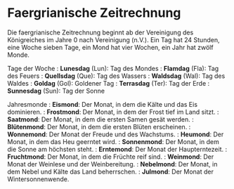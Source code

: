# Faergrianische Zeitrechnung

<primary-label ref="lore"/>

Die faergrianische Zeitrechnung beginnt ab der Vereinigung des Königreiches im Jahre 0 nach Vereinigung (n.V.).
Ein Tag hat 24 Stunden, eine Woche sieben Tage, ein Mond hat vier Wochen, ein Jahr hat zwölf Monde.

Tage der Woche
: **Lunesdag** (Lun): Tag des Mondes
: **Flamdag** (Fla): Tag des Feuers
: **Quellsdag** (Que): Tag des Wassers
: **Waldsdag** (Wal): Tag des Waldes
: **Goldag** (Gol): Goldener Tag
: **Terrasdag** (Ter): Tag der Erde
: **Sunnesdag** (Sun): Tag der Sonne

Jahresmonde
: **Eismond**: Der Monat, in dem die Kälte und das Eis dominieren.
: **Frostmond**: Der Monat, in dem der Frost tief im Land sitzt.
: **Saatmond**: Der Monat, in dem die ersten Samen gesät werden.
: **Blütenmond**: Der Monat, in dem die ersten Blüten erscheinen.
: **Wonnemond**: Der Monat der Freude und des Wachstums.
: **Heumond**: Der Monat, in dem das Heu geerntet wird.
: **Sonnenmond**: Der Monat, in dem die Sonne am höchsten steht.
: **Erntemond**: Der Monat der Haupterntezeit.
: **Fruchtmond**: Der Monat, in dem die Früchte reif sind.
: **Weinmond**: Der Monat der Weinlese und der Weinbereitung.
: **Nebelmond**: Der Monat, in dem Nebel und Kälte das Land beherrschen.
: **Julmond**: Der Monat der Wintersonnenwende.
